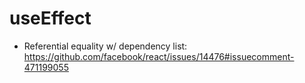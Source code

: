 # useEffect

- Referential equality w/ dependency list: https://github.com/facebook/react/issues/14476#issuecomment-471199055 
